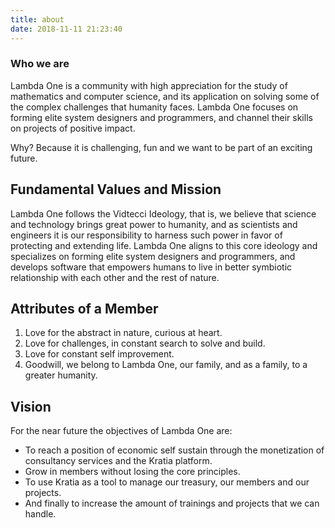 ```yaml
---
title: about
date: 2018-11-11 21:23:40
---
```


### Who we are
Lambda One is a community with high appreciation for the study of mathematics and computer science, and its application on solving some of the complex challenges that humanity faces. Lambda One focuses on forming elite system designers and programmers, and channel their skills on projects of positive impact.

Why? Because it is challenging, fun and we want to be part of an exciting future.

## Fundamental Values and Mission
Lambda One follows the Vidtecci Ideology, that is, we believe that science and technology brings great power to humanity, and as scientists and engineers it is our responsibility to harness such power in favor of protecting and extending life. Lambda One aligns to this core ideology and specializes on forming elite system designers and programmers, and develops software that empowers humans to live in better symbiotic relationship with each other and the rest of nature.

## Attributes of a Member
1. Love for the abstract in nature, curious at heart.
2. Love for challenges, in constant search to solve and build.
3. Love for constant self improvement.
4. Goodwill, we belong to Lambda One, our family, and as a family, to a greater humanity.

## Vision
For the near future the objectives of Lambda One are:
- To reach a position of economic self sustain through the monetization of consultancy services and the Kratia platform. 
- Grow in members without losing the core principles. 
- To use Kratia as a tool to manage our treasury, our members and our projects. 
- And finally to increase the amount of trainings and projects that we can handle.

